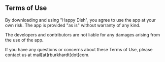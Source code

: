 ## Terms of Use

By downloading and using "Happy Dish", you agree to use the app at your own risk. The app is provided "as is" without warranty of any kind.

The developers and contributors are not liable for any damages arising from the use of the app.

If you have any questions or concerns about these Terms of Use, please contact us at mail[at]rburkhardt[dot]com.
